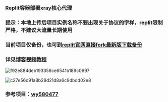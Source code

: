 ### Replit容器部署xray核心代理
### 提示：本地上传后项目实例名称不要出现关于协议的字样，replit限制严格，不建议大流量长期使用
### 当前项目仅备份，也可到[replit官网直接fork最新版下载备份](https://replit.com/@ygkkkk?tab=repls)
### 详见[博客视频教程](https://ygkkk.blogspot.com/2022/12/replit-xray-vmess-vless-trojan-shadowsocks.html)

![f92e884deb193356ce6541b189c0697](https://user-images.githubusercontent.com/121604513/216213650-708d5f67-3b42-44c8-ae94-b83988bd534d.png)

![c27e56d91a8b28d21d8a6c9dbdd02e8](https://user-images.githubusercontent.com/121604513/213597462-964894e2-50b1-419a-bae1-8d8ada8b1e65.png)
### 参考项目：[wy580477](https://github.com/wy580477/replit-trojan)
